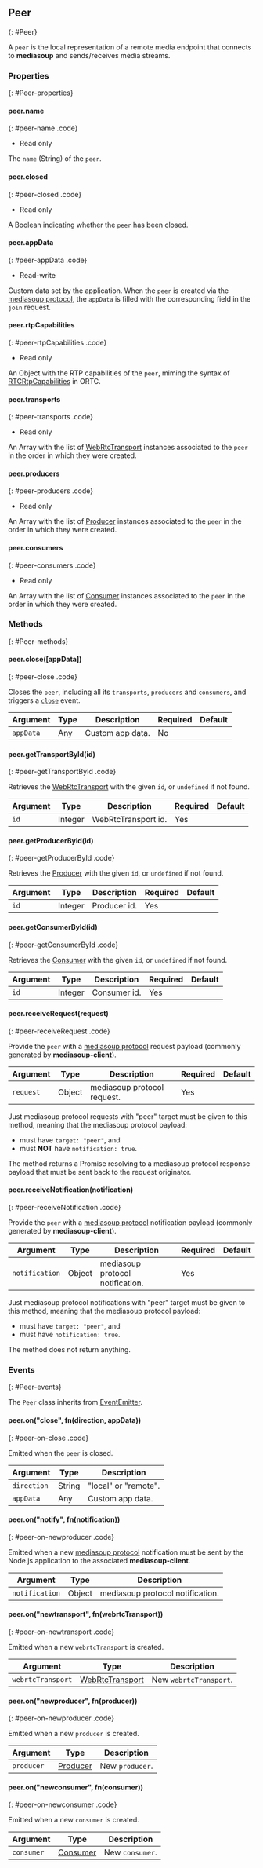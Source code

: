 ## Peer
{: #Peer}

A `peer` is the local representation of a remote media endpoint that connects to **mediasoup** and sends/receives media streams.


### Properties
{: #Peer-properties}

<section markdown="1">

#### peer.name
{: #peer-name .code}

* Read only

The `name` (String) of the `peer`.

#### peer.closed
{: #peer-closed .code}

* Read only

A Boolean indicating whether the `peer` has been closed.

#### peer.appData
{: #peer-appData .code}

* Read-write

Custom data set by the application. When the `peer` is created via the [mediasoup protocol](/documentation/mediasoup-protocol/), the `appData` is filled with the corresponding field in the `join` request.

#### peer.rtpCapabilities
{: #peer-rtpCapabilities .code}

* Read only

An Object with the RTP capabilities of the `peer`, miming the syntax of [RTCRtpCapabilities](http://draft.ortc.org/#dom-rtcrtpcapabilities) in ORTC.

#### peer.transports
{: #peer-transports .code}

* Read only

An Array with the list of [WebRtcTransport](#WebRtcTransport) instances associated to the `peer` in the order in which they were created.

#### peer.producers
{: #peer-producers .code}

* Read only

An Array with the list of [Producer](#Producer) instances associated to the `peer` in the order in which they were created.

#### peer.consumers
{: #peer-consumers .code}

* Read only

An Array with the list of [Consumer](#Consumer) instances associated to the `peer` in the order in which they were created.

</section>


### Methods
{: #Peer-methods}

<section markdown="1">

#### peer.close([appData])
{: #peer-close .code}

Closes the `peer`, including all its `transports`, `producers` and `consumers`, and triggers a [`close`](#peer-on-close) event.

<div markdown="1" class="table-wrapper L3">

Argument   | Type    | Description | Required | Default 
---------- | ------- | ----------- | -------- | ----------
`appData`  | Any     | Custom app data. | No |

</div>

#### peer.getTransportById(id)
{: #peer-getTransportById .code}

Retrieves the [WebRtcTransport](#WebRtcTransport) with the given `id`, or `undefined` if not found.

<div markdown="1" class="table-wrapper L3">

Argument   | Type    | Description | Required | Default 
---------- | ------- | ----------- | -------- | ----------
`id`       | Integer | WebRtcTransport id. | Yes |

</div>

#### peer.getProducerById(id)
{: #peer-getProducerById .code}

Retrieves the [Producer](#Producer) with the given `id`, or `undefined` if not found.

<div markdown="1" class="table-wrapper L3">

Argument   | Type    | Description | Required | Default 
---------- | ------- | ----------- | -------- | ----------
`id`       | Integer | Producer id. | Yes |

</div>

#### peer.getConsumerById(id)
{: #peer-getConsumerById .code}

Retrieves the [Consumer](#Consumer) with the given `id`, or `undefined` if not found.

<div markdown="1" class="table-wrapper L3">

Argument   | Type    | Description | Required | Default 
---------- | ------- | ----------- | -------- | ----------
`id`       | Integer | Consumer id. | Yes |

</div>

#### peer.receiveRequest(request)
{: #peer-receiveRequest .code}

Provide the `peer` with a [mediasoup protocol](/documentation/mediasoup-protocol/) request payload (commonly generated by **mediasoup-client**).

<div markdown="1" class="table-wrapper L3">

Argument   | Type    | Description | Required | Default 
---------- | ------- | ----------- | -------- | ----------
`request`  | Object  | mediasoup protocol request. | Yes |

</div>

<div markdown="1" class="note">
Just mediasoup protocol requests with "peer" target must be given to this method, meaning that the mediasoup protocol payload:

* must have `target: "peer"`, and
* must **NOT** have `notification: true`.
</div>

The method returns a Promise resolving to a mediasoup protocol response payload that must be sent back to the request originator.

#### peer.receiveNotification(notification)
{: #peer-receiveNotification .code}

Provide the `peer` with a [mediasoup protocol](/documentation/mediasoup-protocol/) notification payload (commonly generated by **mediasoup-client**).

<div markdown="1" class="table-wrapper L3">

Argument   | Type    | Description | Required | Default 
---------- | ------- | ----------- | -------- | ----------
`notification` | Object  | mediasoup protocol notification. | Yes |

</div>

<div markdown="1" class="note">
Just mediasoup protocol notifications with "peer" target must be given to this method, meaning that the mediasoup protocol payload:

* must have `target: "peer"`, and
* must have `notification: true`.
</div>

The method does not return anything.

</section>


### Events
{: #Peer-events}

The `Peer` class inherits from [EventEmitter](https://nodejs.org/api/events.html#events_class_eventemitter).

<section markdown="1">

#### peer.on("close", fn(direction, appData))
{: #peer-on-close .code}

Emitted when the `peer` is closed.

<div markdown="1" class="table-wrapper L3">

Argument  | Type    | Description   
--------- | ------- | ----------------
`direction` | String | "local" or "remote".
`appData` | Any     | Custom app data.

</div>

#### peer.on("notify", fn(notification))
{: #peer-on-newproducer .code}

Emitted when a new [mediasoup protocol](/documentation/mediasoup-protocol/) notification must be sent by the Node.js application to the associated **mediasoup-client**.

<div markdown="1" class="table-wrapper L3">

Argument | Type    | Description   
-------- | ------- | ----------------
`notification` | Object | mediasoup protocol notification.

</div>

#### peer.on("newtransport", fn(webrtcTransport))
{: #peer-on-newtransport .code}

Emitted when a new `webrtcTransport` is created.

<div markdown="1" class="table-wrapper L3">

Argument | Type    | Description   
-------- | ------- | ----------------
`webrtcTransport` | [WebRtcTransport](#WebRtcTransport) | New `webrtcTransport`.

</div>

#### peer.on("newproducer", fn(producer))
{: #peer-on-newproducer .code}

Emitted when a new `producer` is created.

<div markdown="1" class="table-wrapper L3">

Argument | Type    | Description   
-------- | ------- | ----------------
`producer` | [Producer](#Producer) | New `producer`.

</div>

#### peer.on("newconsumer", fn(consumer))
{: #peer-on-newconsumer .code}

Emitted when a new `consumer` is created.

<div markdown="1" class="table-wrapper L3">

Argument | Type    | Description   
-------- | ------- | ----------------
`consumer` | [Consumer](#Consumer) | New `consumer`.

</div>

</section>
